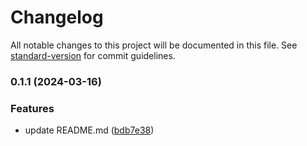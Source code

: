 # Changelog

All notable changes to this project will be documented in this file. See [standard-version](https://github.com/conventional-changelog/standard-version) for commit guidelines.

### 0.1.1 (2024-03-16)


### Features

* update README.md ([bdb7e38](https://github.com/xabierlameiro/filtering-tool/commit/bdb7e38fd66367133be1eba4014be3fa8d824b8d))
